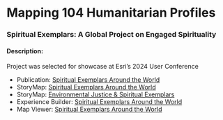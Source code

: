 # Mapping 104 Humanitarian Profiles
### Spiritual Exemplars: A Global Project on Engaged Spirituality

#### Description:  
Project was selected for showcase at Esri’s 2024 User Conference

- Publication: [Spiritual Exemplars Around the World](https://crcc.usc.edu/spiritual-exemplars-around-the-world/)  
- StoryMap: [Spiritual Exemplars Around the World](https://arcg.is/mTGfb)
- StoryMap: [Environmental Justice & Spiritual Exemplars]()  
- Experience Builder: [Spiritual Exemplars Around the World](https://arcg.is/1f8mHP)  
- Map Viewer: [Spiritual Exemplars Around the World](https://arcg.is/1mHuyf)  
